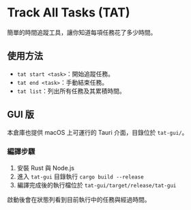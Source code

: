 # Track All Tasks (TAT)

簡單的時間追蹤工具，讓你知道每項任務花了多少時間。

## 使用方法
- `tat start <task>`：開始追蹤任務。
- `tat end <task>`：手動結束任務。
- `tat list`：列出所有任務及其累積時間。

## GUI 版
本倉庫也提供 macOS 上可運行的 Tauri 介面，目錄位於 `tat-gui/`。

### 編譯步驟
1. 安裝 Rust 與 Node.js
2. 進入 `tat-gui` 目錄執行 `cargo build --release`
3. 編譯完成後的執行檔位於 `tat-gui/target/release/tat-gui`

啟動後會在狀態列看到目前執行中的任務與經過時間。

